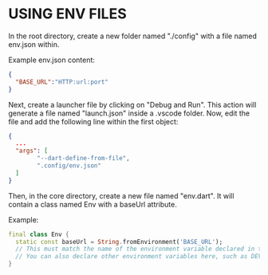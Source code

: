 # USING ENV FILES

In the root directory, create a new folder named "./config" with a file named env.json within.

Example env.json content:

```json
{
  "BASE_URL":"HTTP:url:port"
}

```

Next, create a launcher file by clicking on "Debug and Run". This action will generate a file named "launch.json" inside a .vscode folder. Now, edit the file and add the following line within the first object:

```json
{
  ...
  "args": [
        "--dart-define-from-file",
        ".config/env.json"
  ]
}
```

Then, in the core directory, create a new file named "env.dart". It will contain a class named Env with a baseUrl attribute.

Example:

```dart
final class Env {
  static const baseUrl = String.fromEnvironment('BASE_URL'); 
  // This must match the name of the environment variable declared in the JSON file.
  // You can also declare other environment variables here, such as DEV, PROD, HML, etc.
}
```
